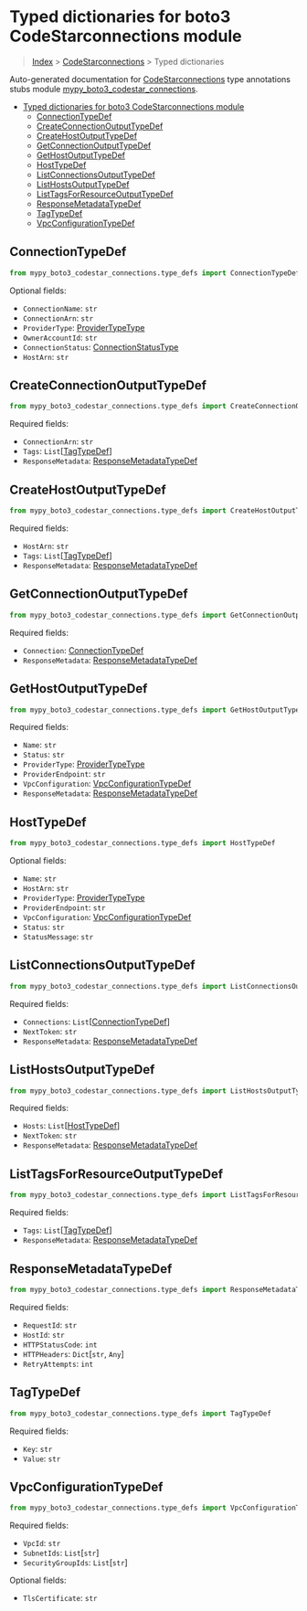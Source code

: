 # Typed dictionaries for boto3 CodeStarconnections module

> [Index](..) > [CodeStarconnections](.) > Typed dictionaries

Auto-generated documentation for
[CodeStarconnections](https://boto3.amazonaws.com/v1/documentation/api/1.17.75/reference/services/codestar-connections.html#CodeStarconnections)
type annotations stubs module
[mypy_boto3_codestar_connections](https://pypi.org/project/mypy-boto3-codestar-connections/).

- [Typed dictionaries for boto3 CodeStarconnections module](#typed-dictionaries-for-boto3-codestarconnections-module)
  - [ConnectionTypeDef](#connectiontypedef)
  - [CreateConnectionOutputTypeDef](#createconnectionoutputtypedef)
  - [CreateHostOutputTypeDef](#createhostoutputtypedef)
  - [GetConnectionOutputTypeDef](#getconnectionoutputtypedef)
  - [GetHostOutputTypeDef](#gethostoutputtypedef)
  - [HostTypeDef](#hosttypedef)
  - [ListConnectionsOutputTypeDef](#listconnectionsoutputtypedef)
  - [ListHostsOutputTypeDef](#listhostsoutputtypedef)
  - [ListTagsForResourceOutputTypeDef](#listtagsforresourceoutputtypedef)
  - [ResponseMetadataTypeDef](#responsemetadatatypedef)
  - [TagTypeDef](#tagtypedef)
  - [VpcConfigurationTypeDef](#vpcconfigurationtypedef)

## ConnectionTypeDef

```python
from mypy_boto3_codestar_connections.type_defs import ConnectionTypeDef
```

Optional fields:

- `ConnectionName`: `str`
- `ConnectionArn`: `str`
- `ProviderType`: [ProviderTypeType](./literals.md#providertypetype)
- `OwnerAccountId`: `str`
- `ConnectionStatus`:
  [ConnectionStatusType](./literals.md#connectionstatustype)
- `HostArn`: `str`

## CreateConnectionOutputTypeDef

```python
from mypy_boto3_codestar_connections.type_defs import CreateConnectionOutputTypeDef
```

Required fields:

- `ConnectionArn`: `str`
- `Tags`: `List`\[[TagTypeDef](./type_defs.md#tagtypedef)\]
- `ResponseMetadata`:
  [ResponseMetadataTypeDef](./type_defs.md#responsemetadatatypedef)

## CreateHostOutputTypeDef

```python
from mypy_boto3_codestar_connections.type_defs import CreateHostOutputTypeDef
```

Required fields:

- `HostArn`: `str`
- `Tags`: `List`\[[TagTypeDef](./type_defs.md#tagtypedef)\]
- `ResponseMetadata`:
  [ResponseMetadataTypeDef](./type_defs.md#responsemetadatatypedef)

## GetConnectionOutputTypeDef

```python
from mypy_boto3_codestar_connections.type_defs import GetConnectionOutputTypeDef
```

Required fields:

- `Connection`: [ConnectionTypeDef](./type_defs.md#connectiontypedef)
- `ResponseMetadata`:
  [ResponseMetadataTypeDef](./type_defs.md#responsemetadatatypedef)

## GetHostOutputTypeDef

```python
from mypy_boto3_codestar_connections.type_defs import GetHostOutputTypeDef
```

Required fields:

- `Name`: `str`
- `Status`: `str`
- `ProviderType`: [ProviderTypeType](./literals.md#providertypetype)
- `ProviderEndpoint`: `str`
- `VpcConfiguration`:
  [VpcConfigurationTypeDef](./type_defs.md#vpcconfigurationtypedef)
- `ResponseMetadata`:
  [ResponseMetadataTypeDef](./type_defs.md#responsemetadatatypedef)

## HostTypeDef

```python
from mypy_boto3_codestar_connections.type_defs import HostTypeDef
```

Optional fields:

- `Name`: `str`
- `HostArn`: `str`
- `ProviderType`: [ProviderTypeType](./literals.md#providertypetype)
- `ProviderEndpoint`: `str`
- `VpcConfiguration`:
  [VpcConfigurationTypeDef](./type_defs.md#vpcconfigurationtypedef)
- `Status`: `str`
- `StatusMessage`: `str`

## ListConnectionsOutputTypeDef

```python
from mypy_boto3_codestar_connections.type_defs import ListConnectionsOutputTypeDef
```

Required fields:

- `Connections`:
  `List`\[[ConnectionTypeDef](./type_defs.md#connectiontypedef)\]
- `NextToken`: `str`
- `ResponseMetadata`:
  [ResponseMetadataTypeDef](./type_defs.md#responsemetadatatypedef)

## ListHostsOutputTypeDef

```python
from mypy_boto3_codestar_connections.type_defs import ListHostsOutputTypeDef
```

Required fields:

- `Hosts`: `List`\[[HostTypeDef](./type_defs.md#hosttypedef)\]
- `NextToken`: `str`
- `ResponseMetadata`:
  [ResponseMetadataTypeDef](./type_defs.md#responsemetadatatypedef)

## ListTagsForResourceOutputTypeDef

```python
from mypy_boto3_codestar_connections.type_defs import ListTagsForResourceOutputTypeDef
```

Required fields:

- `Tags`: `List`\[[TagTypeDef](./type_defs.md#tagtypedef)\]
- `ResponseMetadata`:
  [ResponseMetadataTypeDef](./type_defs.md#responsemetadatatypedef)

## ResponseMetadataTypeDef

```python
from mypy_boto3_codestar_connections.type_defs import ResponseMetadataTypeDef
```

Required fields:

- `RequestId`: `str`
- `HostId`: `str`
- `HTTPStatusCode`: `int`
- `HTTPHeaders`: `Dict`\[`str`, `Any`\]
- `RetryAttempts`: `int`

## TagTypeDef

```python
from mypy_boto3_codestar_connections.type_defs import TagTypeDef
```

Required fields:

- `Key`: `str`
- `Value`: `str`

## VpcConfigurationTypeDef

```python
from mypy_boto3_codestar_connections.type_defs import VpcConfigurationTypeDef
```

Required fields:

- `VpcId`: `str`
- `SubnetIds`: `List`\[`str`\]
- `SecurityGroupIds`: `List`\[`str`\]

Optional fields:

- `TlsCertificate`: `str`
